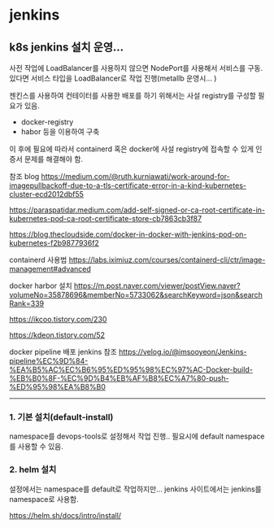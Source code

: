 # jenkins
## k8s jenkins 설치 운영...

사전 작업에 LoadBalancer를 사용하지 않으면 NodePort를 사용해서 서비스를 구동.
있다면 서비스 타입을 LoadBalancer로 작업 진행(metallb 운영시... )

젠킨스를 사용하여 컨테이터를 사용한 배포를 하기 위해서는 사설 registry를 구성할 필요가 있음.
 - docker-registry
 - habor 등을 이용하여 구축

이 후에 필요에 따라서 containerd 혹은 docker에 사설 registry에 접속할 수 있게 인증서 문제를 해결해야 함. 

참조 blog
 https://medium.com/@ruth.kurniawati/work-around-for-imagepullbackoff-due-to-a-tls-certificate-error-in-a-kind-kubernetes-cluster-ecd2012dbf55

 https://paraspatidar.medium.com/add-self-signed-or-ca-root-certificate-in-kubernetes-pod-ca-root-certificate-store-cb7863cb3f87

 https://blog.thecloudside.com/docker-in-docker-with-jenkins-pod-on-kubernetes-f2b9877936f2

 containerd 사용법
 https://labs.iximiuz.com/courses/containerd-cli/ctr/image-management#advanced

 docker harbor 설치
 https://m.post.naver.com/viewer/postView.naver?volumeNo=35878696&memberNo=5733062&searchKeyword=json&searchRank=339

 https://ikcoo.tistory.com/230

 https://kdeon.tistory.com/52

 docker pipeline 배포 jenkins 참조
 https://velog.io/@imsooyeon/Jenkins-pipeline%EC%9D%84-%EA%B5%AC%EC%B6%95%ED%95%98%EC%97%AC-Docker-build-%EB%B0%8F-%EC%9D%B4%EB%AF%B8%EC%A7%80-push-%ED%95%98%EA%B8%B0

---
### 1. 기본 설치(default-install)
namespace를 devops-tools로 설정해서 작업 진행.. 
필요시에 default namespace를 사용할 수 있음.

### 2. helm 설치
설정에서는 namespace를 default로 작업하지만... jenkins 사이트에서는 jenkins를 namespace로 사용함.

https://helm.sh/docs/intro/install/



